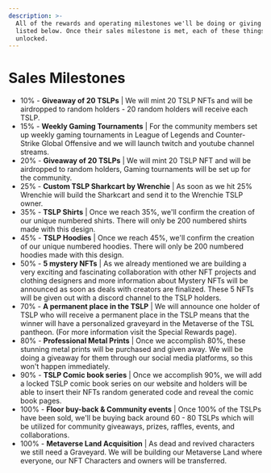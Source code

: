 ```yaml
---
description: >-
  All of the rewards and operating milestones we'll be doing or giving away are
  listed below. Once their sales milestone is met, each of these things gets
  unlocked.
---
```


# Sales Milestones

* 10% - **Giveaway of 20 TSLPs** | We will mint 20 TSLP NFTs and will be airdropped to random holders - 20 random holders will receive each TSLP.
* 15% - **Weekly Gaming Tournaments** | For the community members set up weekly gaming tournaments in League of Legends and Counter-Strike Global Offensive and we will launch twitch and youtube channel streams.
* 20% - **Giveaway of 20 TSLPs** | We will mint 20 TSLP NFT  and will be airdropped to random holders, Gaming tournaments will be set up for the community.
* 25% - **Custom TSLP Sharkcart by Wrenchie** |  As soon as we hit 25% Wrenchie will build the Sharkcart and send it to the Wrenchie TSLP owner.
* 35% - **TSLP  Shirts** | Once we reach 35%, we'll confirm the creation of our unique numbered shirts. There will only be 200 numbered shirts made with this design.
* 45% - **TSLP Hoodies** | Once we reach 45%, we'll confirm the creation of our unique numbered hoodies. There will only be 200 numbered hoodies made with this design.
* 50% - **5 mystery NFTs** | As we already mentioned we are building a very exciting and fascinating collaboration with other NFT projects and clothing designers and more information about Mystery NFTs will be announced as soon as deals with creators are finalized. These 5 NFTs will be given out with a discord channel to the TSLP holders.
* 70% - **A permanent place in the TSLP** | We will announce one holder of TSLP who will receive a permanent place in the TSLP means that the winner will have a personalized graveyard in the Metaverse of the TSL pantheon.  (For more information visit the Special Rewards page).
* 80% - **Professional Metal Prints** | Once we accomplish 80%, these stunning metal prints will be purchased and given away. We will be doing a giveaway for them through our social media platforms, so this won't happen immediately.
* 90% - **TSLP Comic book series** | Once we accomplish 90%, we will add a locked TSLP comic book series on our website and holders will be able to insert their NFTs random generated code and reveal the comic book pages.
* 100% - **Floor buy-back & Community events** | Once 100% of the TSLPs have been sold, we'll be buying back around 60 - 80 TSLPs which will be utilized for community giveaways, prizes, raffles, events, and collaborations.
* 100% - **Metaverse Land Acquisition** | As dead and revived characters we still need a Graveyard. We will be building our Metaverse Land where everyone, our NFT Characters and owners will be transferred.
